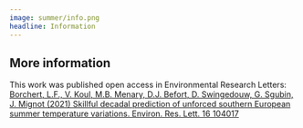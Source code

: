 ```yaml
---
image: summer/info.png
headline: Information
---
```


## More information

This work was published open access in Environmental Research Letters:
[Borchert, L.F., V. Koul, M.B. Menary, D.J. Befort, D. Swingedouw, G. Sgubin, J. Mignot (2021) Skillful decadal prediction of unforced southern European summer temperature variations. Environ. Res. Lett. 16 104017](https://doi.org/10.1088/1748-9326/ac20f5)

